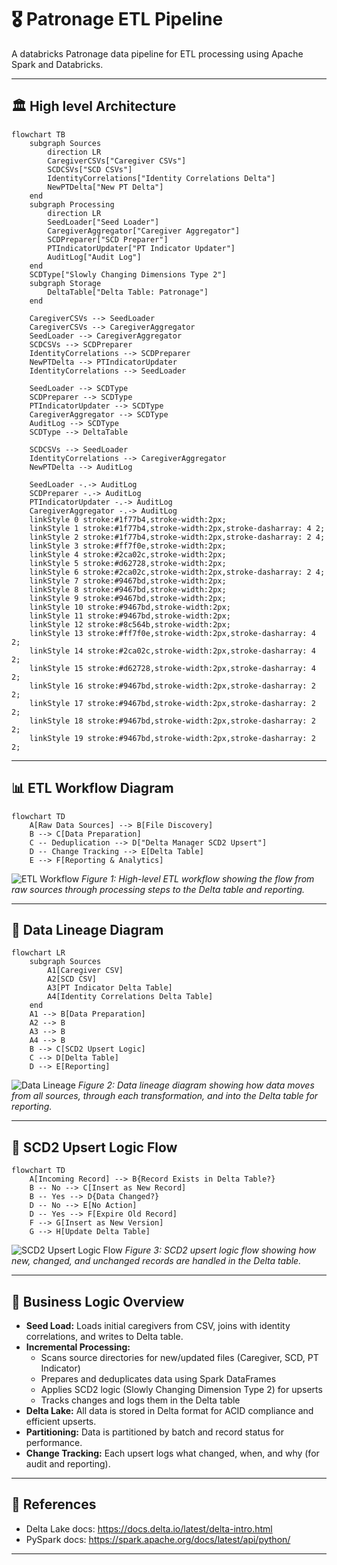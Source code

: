 # 🎖️ Patronage ETL Pipeline

A databricks Patronage data pipeline for ETL processing using Apache Spark and Databricks.

---

<!--
##### How to update these diagrams
- Edit the `.mmd` files in the `docs/` folder using a Mermaid live editor (https://mermaid.live/) or the VS Code Mermaid extension.
- Export each diagram as a PNG and save as `etl_flowchart_alt.png`, `data_lineage_png.png`, and `scd2_upsert_logic.png` in the `docs/` folder.
- The images will then appear below in this README.

---
-->
## 🏛️ High level Architecture
```mermaid
flowchart TB
    subgraph Sources
        direction LR
        CaregiverCSVs["Caregiver CSVs"]
        SCDCSVs["SCD CSVs"]
        IdentityCorrelations["Identity Correlations Delta"]
        NewPTDelta["New PT Delta"]
    end
    subgraph Processing
        direction LR
        SeedLoader["Seed Loader"]
        CaregiverAggregator["Caregiver Aggregator"]
        SCDPreparer["SCD Preparer"]
        PTIndicatorUpdater["PT Indicator Updater"]
        AuditLog["Audit Log"]
    end
    SCDType["Slowly Changing Dimensions Type 2"]
    subgraph Storage
        DeltaTable["Delta Table: Patronage"]
    end
    
    CaregiverCSVs --> SeedLoader
    CaregiverCSVs --> CaregiverAggregator
    SeedLoader --> CaregiverAggregator
    SCDCSVs --> SCDPreparer
    IdentityCorrelations --> SCDPreparer
    NewPTDelta --> PTIndicatorUpdater
    IdentityCorrelations --> SeedLoader
    
    SeedLoader --> SCDType
    SCDPreparer --> SCDType
    PTIndicatorUpdater --> SCDType
    CaregiverAggregator --> SCDType
    AuditLog --> SCDType
    SCDType --> DeltaTable
    
    SCDCSVs --> SeedLoader
    IdentityCorrelations --> CaregiverAggregator
    NewPTDelta --> AuditLog
    
    SeedLoader -.-> AuditLog
    SCDPreparer -.-> AuditLog
    PTIndicatorUpdater -.-> AuditLog
    CaregiverAggregator -.-> AuditLog
    linkStyle 0 stroke:#1f77b4,stroke-width:2px;
    linkStyle 1 stroke:#1f77b4,stroke-width:2px,stroke-dasharray: 4 2;
    linkStyle 2 stroke:#1f77b4,stroke-width:2px,stroke-dasharray: 2 4;
    linkStyle 3 stroke:#ff7f0e,stroke-width:2px;
    linkStyle 4 stroke:#2ca02c,stroke-width:2px;
    linkStyle 5 stroke:#d62728,stroke-width:2px;
    linkStyle 6 stroke:#2ca02c,stroke-width:2px,stroke-dasharray: 2 4;
    linkStyle 7 stroke:#9467bd,stroke-width:2px;
    linkStyle 8 stroke:#9467bd,stroke-width:2px;
    linkStyle 9 stroke:#9467bd,stroke-width:2px;
    linkStyle 10 stroke:#9467bd,stroke-width:2px;
    linkStyle 11 stroke:#9467bd,stroke-width:2px;
    linkStyle 12 stroke:#8c564b,stroke-width:2px;
    linkStyle 13 stroke:#ff7f0e,stroke-width:2px,stroke-dasharray: 4 2;
    linkStyle 14 stroke:#2ca02c,stroke-width:2px,stroke-dasharray: 4 2;
    linkStyle 15 stroke:#d62728,stroke-width:2px,stroke-dasharray: 4 2;
    linkStyle 16 stroke:#9467bd,stroke-width:2px,stroke-dasharray: 2 2;
    linkStyle 17 stroke:#9467bd,stroke-width:2px,stroke-dasharray: 2 2;
    linkStyle 18 stroke:#9467bd,stroke-width:2px,stroke-dasharray: 2 2;
    linkStyle 19 stroke:#9467bd,stroke-width:2px,stroke-dasharray: 2 2;
```
---

## 📊 ETL Workflow Diagram

```mermaid
flowchart TD
    A[Raw Data Sources] --> B[File Discovery]
    B --> C[Data Preparation]
    C -- Deduplication --> D["Delta Manager SCD2 Upsert"]
    D -- Change Tracking --> E[Delta Table]
    E --> F[Reporting & Analytics]
```

![ETL Workflow](docs/etl_flowchart_alt.png)
*Figure 1: High-level ETL workflow showing the flow from raw sources through processing steps to the Delta table and reporting.*

---

## 🧬 Data Lineage Diagram

```mermaid
flowchart LR
    subgraph Sources
        A1[Caregiver CSV]
        A2[SCD CSV]
        A3[PT Indicator Delta Table]
        A4[Identity Correlations Delta Table]
    end
    A1 --> B[Data Preparation]
    A2 --> B
    A3 --> B
    A4 --> B
    B --> C[SCD2 Upsert Logic]
    C --> D[Delta Table]
    D --> E[Reporting]
```

![Data Lineage](docs/data_lineage_png.png)
*Figure 2: Data lineage diagram showing how data moves from all sources, through each transformation, and into the Delta table for reporting.*

---

## 🔁 SCD2 Upsert Logic Flow

```mermaid
flowchart TD
    A[Incoming Record] --> B{Record Exists in Delta Table?}
    B -- No --> C[Insert as New Record]
    B -- Yes --> D{Data Changed?}
    D -- No --> E[No Action]
    D -- Yes --> F[Expire Old Record]
    F --> G[Insert as New Version]
    G --> H[Update Delta Table]
```

![SCD2 Upsert Logic Flow](docs/scd2_upsert_logic.png)
*Figure 3: SCD2 upsert logic flow showing how new, changed, and unchanged records are handled in the Delta table.*

---
<!--
 
## 🧩 Project Structure

\`\`\`mermaid
flowchart LR
    root((Project Root))
    src["src/"]
    tests["tests/"]
    config["config.yml -- Sample configuration"]
    reqs["requirements.txt -- Project dependencies"]
    github[".github/"]
    workflows["workflows/"]
    ci["ci.yml (CI/CD pipeline configuration)"]
    src_init["__init__.py"]
    src_config["config.py (Configuration management)"]
    src_fp["file_processor.py (Main ETL logic )"]
    src_schemas["schemas.py (All Spark schemas)"]
    src_main["main.py (Entrypoint)"]
    tests_config["test_config.py"]
    tests_transformer["test_transformer.py"]
    tests_fp["test_file_processor.py"]

    root -*-> src
    root -*-> tests
    root -*-> config
    root -*-> reqs
    root -*-> github
    src -*-> src_init
    src -*-> src_config
    src -*-> src_fp
    src -*-> src_schemas
    src -*-> src_main
    tests -*-> tests_config
    tests -*-> tests_transformer
    tests -*-> tests_fp
    github -*-> workflows
    workflows -*-> ci

\`\`\`
-->
<!--
## 🚀 Onboarding: Quick Start for New Team Members

1. **Clone the repository**
2. **Install dependencies:**
   ```bash
   pip install -r requirements.txt
   ```
3. **Configure Databricks connection:**
   - Set up Databricks CLI and configure your profile
   - Ensure you have access to all required data sources (see `config.yml`)
4. **Run the ETL pipeline:**
   ```bash
   python src/main.py --config config.yml
   ```
5. **Run tests:**
   ```bash
   pytest tests/
   ```
6. **Check CI/CD:**
   - All pushes and PRs are tested automatically via GitHub Actions

\`\`\`
-->

## 🧠 Business Logic Overview

- **Seed Load:** Loads initial caregivers from CSV, joins with identity correlations, and writes to Delta table.
- **Incremental Processing:**
  - Scans source directories for new/updated files (Caregiver, SCD, PT Indicator)
  - Prepares and deduplicates data using Spark DataFrames
  - Applies SCD2 logic (Slowly Changing Dimension Type 2) for upserts
  - Tracks changes and logs them in the Delta table
- **Delta Lake:** All data is stored in Delta format for ACID compliance and efficient upserts.
- **Partitioning:** Data is partitioned by batch and record status for performance.
- **Change Tracking:** Each upsert logs what changed, when, and why (for audit and reporting).

---
<!--
## 🧪 Testing & Development

- All ETL logic is modular and testable (see `tests/`)
- Use `pytest` for unit and integration tests
- Code style: `black` (formatting), `flake8` (linting)
- CI/CD: See `.github/workflows/ci.yml` for pipeline details

---

## 🤝 Contributing & Support

- Create a new branch for your feature or bugfix
- Add/modify tests as needed
- Open a pull request for review
- For help, see code comments, this README, or ask a senior team member
---
-->
## 📖 References
<!-- - Original Databricks notebook: `Patronage V4.ipynb` -->
- Delta Lake docs: https://docs.delta.io/latest/delta-intro.html
- PySpark docs: https://spark.apache.org/docs/latest/api/python/

---

